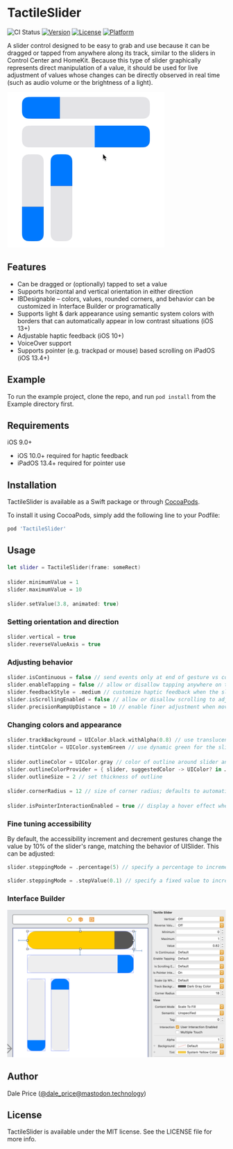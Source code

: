 # TactileSlider

![CI Status](https://github.com/daprice/iOS-Tactile-Slider/actions/workflows/main.yml/badge.svg)
[![Version](https://img.shields.io/cocoapods/v/TactileSlider.svg?style=flat)](https://cocoapods.org/pods/TactileSlider)
[![License](https://img.shields.io/cocoapods/l/TactileSlider.svg?style=flat)](https://cocoapods.org/pods/TactileSlider)
[![Platform](https://img.shields.io/cocoapods/p/TactileSlider.svg?style=flat)](https://cocoapods.org/pods/TactileSlider)

A slider control designed to be easy to grab and use because it can be dragged or tapped from anywhere along its track, similar to the sliders in Control Center and HomeKit. Because this type of slider graphically represents direct manipulation of a value, it should be used for live adjustment of values whose changes can be directly observed in real time (such as audio volume or the brightness of a light).

<img src="Screenshots/in_use.gif" alt="Animation of TactileSliders in various orientations being clicked and dragged in the iOS simulator, followed by a transition from light to dark appearance" width="363" />

## Features

- Can be dragged or (optionally) tapped to set a value
- Supports horizontal and vertical orientation in either direction
- IBDesignable – colors, values, rounded corners, and behavior can be customized in Interface Builder or programatically
- Supports light & dark appearance using semantic system colors with borders that can automatically appear in low contrast situations (iOS 13+)
- Adjustable haptic feedback (iOS 10+)
- VoiceOver support
- Supports pointer (e.g. trackpad or mouse) based scrolling on iPadOS (iOS 13.4+)

## Example

To run the example project, clone the repo, and run `pod install` from the Example directory first.

## Requirements

iOS 9.0+

- iOS 10.0+ required for haptic feedback
- iPadOS 13.4+ required for pointer use

## Installation

TactileSlider is available as a Swift package or through [CocoaPods](https://cocoapods.org).

To install it using CocoaPods, simply add the following line to your Podfile:

```ruby
pod 'TactileSlider'
```

## Usage

```swift
let slider = TactileSlider(frame: someRect)

slider.minimumValue = 1
slider.maximumValue = 10

slider.setValue(3.8, animated: true)
```

### Setting orientation and direction

```swift
slider.vertical = true
slider.reverseValueAxis = true
```

### Adjusting behavior

```swift
slider.isContinuous = false // send events only at end of gesture vs continuously
slider.enableTapping = false // allow or disallow tapping anywhere on the slider track to instantly set a value
slider.feedbackStyle = .medium // customize haptic feedback when the slider reaches the end
slider.isScrollingEnabled = false // allow or disallow scrolling to adjust the slider using a connected pointing device on iPadOS
slider.precisionRampUpDistance = 10 // enable finer adjustment when moving the slider by amounts smaller than this distance (in screen points)
```

### Changing colors and appearance

```swift
slider.trackBackground = UIColor.black.withAlpha(0.8) // use translucent black for the slider track
slider.tintColor = UIColor.systemGreen // use dynamic green for the slider thumb

slider.outlineColor = UIColor.gray // color of outline around slider and thumb (if unset, will be determined automatically based on contrast between tintColor and current system appearance)
slider.outlineColorProvider = { slider, suggestedColor -> UIColor? in … } // provide your own closure to set the outline color dynamically
slider.outlineSize = 2 // set thickness of outline

slider.cornerRadius = 12 // size of corner radius; defaults to automatic based on the slider's bounds

slider.isPointerInteractionEnabled = true // display a hover effect when under the pointer on iPadOS
```


### Fine tuning accessibility

By default, the accessibility increment and decrement gestures change the value by 10% of the slider's range, matching the behavior of UISlider. This can be adjusted:

```swift
slider.steppingMode = .percentage(5) // specify a percentage to increment/decrement the slider's value by
```

```swift
slider.steppingMode = .stepValue(0.1) // specify a fixed value to increment/decrement the slider's value by
```

### Interface Builder

<img src="Screenshots/IBDesignable.png" alt="screenshot of Xcode Interface Builder demonstrating a TactileSlider being customized using the graphical interface" width="764" />

## Author

Dale Price ([@dale_price@mastodon.technology](https://mastodon.technology/@dale_price))

## License

TactileSlider is available under the MIT license. See the LICENSE file for more info.
